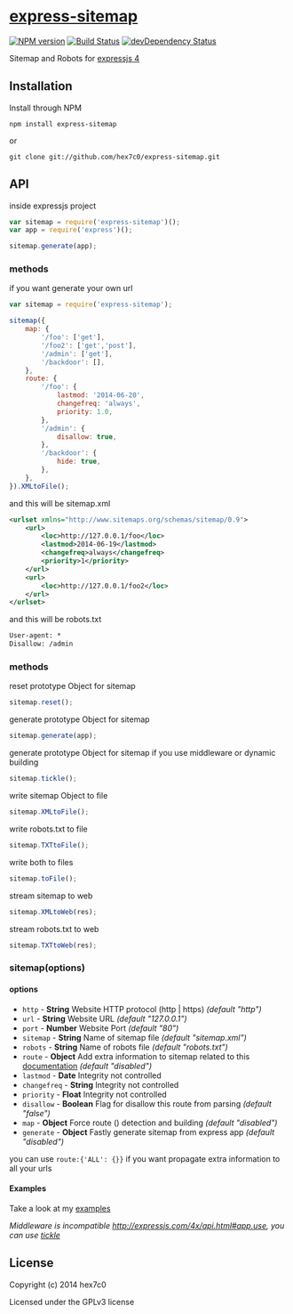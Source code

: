 # [express-sitemap](https://github.com/hex7c0/express-sitemap)
[![NPM version](https://badge.fury.io/js/express-sitemap.svg)](http://badge.fury.io/js/express-sitemap)
[![Build Status](https://travis-ci.org/hex7c0/express-sitemap.svg?branch=master)](https://travis-ci.org/hex7c0/express-sitemap)
[![devDependency Status](https://david-dm.org/hex7c0/express-sitemap/dev-status.svg)](https://david-dm.org/hex7c0/express-sitemap#info=devDependencies)

Sitemap and Robots for [expressjs 4](http://expressjs.com/)

## Installation

Install through NPM

```
npm install express-sitemap
```
or
```
git clone git://github.com/hex7c0/express-sitemap.git
```

## API

inside expressjs project
```js
var sitemap = require('express-sitemap')();
var app = require('express')();

sitemap.generate(app);
```

### methods

if you want generate your own url
```js
var sitemap = require('express-sitemap');

sitemap({
    map: {
        '/foo': ['get'],
        '/foo2': ['get','post'],
        '/admin': ['get'],
        '/backdoor': [],
    },
    route: {
        '/foo': {
            lastmod: '2014-06-20',
            changefreq: 'always',
            priority: 1.0,
        },
        '/admin': {
            disallow: true,
        },
        '/backdoor': {
            hide: true,
        },
    },
}).XMLtoFile();
```
and this will be sitemap.xml
```xml
<urlset xmlns="http://www.sitemaps.org/schemas/sitemap/0.9">
    <url>
        <loc>http://127.0.0.1/foo</loc>
        <lastmod>2014-06-19</lastmod>
        <changefreq>always</changefreq>
        <priority>1</priority>
    </url>
    <url>
        <loc>http://127.0.0.1/foo2</loc>
    </url>
</urlset>
```
and this will be robots.txt
```txt
User-agent: *
Disallow: /admin
```

### methods

reset prototype Object for sitemap
```js
sitemap.reset();
```
generate prototype Object for sitemap
```js
sitemap.generate(app);
```
generate prototype Object for sitemap if you use middleware or dynamic building
```js
sitemap.tickle();
```
write sitemap Object to file
```js
sitemap.XMLtoFile();
```
write robots.txt to file
```js
sitemap.TXTtoFile();
```
write both to files
```js
sitemap.toFile();
```
stream sitemap to web
```js
sitemap.XMLtoWeb(res);
```
stream robots.txt to web
```js
sitemap.TXTtoWeb(res);
```

### sitemap(options)

#### options

 - `http` - **String** Website HTTP protocol (http | https) *(default "http")*
 - `url` - **String** Website URL *(default "127.0.0.1")*
 - `port` - **Number** Website Port *(default "80")*
 - `sitemap` - **String** Name of sitemap file *(default "sitemap.xml")*
 - `robots` - **String** Name of robots file *(default "robots.txt")*
 - `route` - **Object** Add extra information to sitemap related to this [documentation](http://www.sitemaps.org/protocol.html#xmlTagDefinitions) *(default "disabled")*
  - `lastmod` - **Date** Integrity not controlled
  - `changefreq` - **String** Integrity not controlled
  - `priority` - **Float** Integrity not controlled
  - `disallow` - **Boolean** Flag for disallow this route from parsing *(default "false")*
 - `map` - **Object** Force route (<loc>) detection and building *(default "disabled")*
 - `generate` - **Object** Fastly generate sitemap from express app *(default "disabled")*

you can use ```route:{'ALL': {}}``` if you want propagate extra information to all your urls

#### Examples

Take a look at my [examples](https://github.com/hex7c0/express-sitemap/tree/master/examples)

_Middleware is incompatible http://expressjs.com/4x/api.html#app.use, you can use [tickle](https://github.com/hex7c0/tickle)_

## License
Copyright (c) 2014 hex7c0

Licensed under the GPLv3 license
